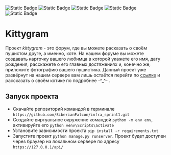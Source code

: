 ![Static Badge](https://img.shields.io/badge/Python-gray) ![Static Badge](https://img.shields.io/badge/Django_Rest_Framework-red?style=flat) ![Static Badge](https://img.shields.io/badge/JWT--Token-green) ![Static Badge](https://img.shields.io/badge/JavaScript-yellow) ![Static Badge](https://img.shields.io/badge/CSS-purple)

# Kittygram
Проект *kittygram* - это форум, где вы можете расказать о своём пушистом друге, а именно, коте. На нашем форуме вы можете создавать карточку вашего любимца в которой укажете его имя, дату рождения, расскажете о его главных достяжениях и, конечно же, приложите фотографию вашего пушистика. Данный проект уже развёрнут на нашем сервере вам лишь остаётся перейти по [ссылке](https://studyprojectinfra.ddns.net/) и рассказать о своём котике по подробнее -^_^- . 


## Запуск проекта
* Скачайте репозиторий командой в терминале ```https://github.com/SiberianFalcon/infra_sprint1.git```
* Создайте виртуальное окружение командой ```python -m env env```, активируйте его ```python venv\Scripts\activate```
* Установите зависимости проекта ```pip install -r requirements.txt```
* Запустите проект ```python manage.py runserver```. Проект будет доступен через браузер на локальном сервере по адресу ```https://127.0.0.1/api/```


